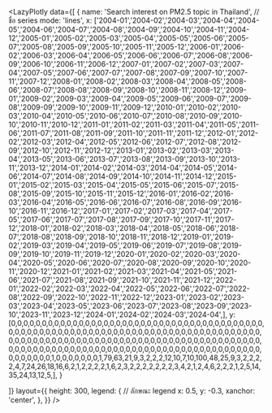 <LazyPlotly
  data={[
    {
      name: 'Search interest on PM2.5 topic in Thailand',   // ชื่อ series
      mode: 'lines',
x: ['2004-01','2004-02','2004-03','2004-04','2004-05','2004-06','2004-07','2004-08','2004-09','2004-10','2004-11','2004-12','2005-01','2005-02','2005-03','2005-04','2005-05','2005-06','2005-07','2005-08','2005-09','2005-10','2005-11','2005-12','2006-01','2006-02','2006-03','2006-04','2006-05','2006-06','2006-07','2006-08','2006-09','2006-10','2006-11','2006-12','2007-01','2007-02','2007-03','2007-04','2007-05','2007-06','2007-07','2007-08','2007-09','2007-10','2007-11','2007-12','2008-01','2008-02','2008-03','2008-04','2008-05','2008-06','2008-07','2008-08','2008-09','2008-10','2008-11','2008-12','2009-01','2009-02','2009-03','2009-04','2009-05','2009-06','2009-07','2009-08','2009-09','2009-10','2009-11','2009-12','2010-01','2010-02','2010-03','2010-04','2010-05','2010-06','2010-07','2010-08','2010-09','2010-10','2010-11','2010-12','2011-01','2011-02','2011-03','2011-04','2011-05','2011-06','2011-07','2011-08','2011-09','2011-10','2011-11','2011-12','2012-01','2012-02','2012-03','2012-04','2012-05','2012-06','2012-07','2012-08','2012-09','2012-10','2012-11','2012-12','2013-01','2013-02','2013-03','2013-04','2013-05','2013-06','2013-07','2013-08','2013-09','2013-10','2013-11','2013-12','2014-01','2014-02','2014-03','2014-04','2014-05','2014-06','2014-07','2014-08','2014-09','2014-10','2014-11','2014-12','2015-01','2015-02','2015-03','2015-04','2015-05','2015-06','2015-07','2015-08','2015-09','2015-10','2015-11','2015-12','2016-01','2016-02','2016-03','2016-04','2016-05','2016-06','2016-07','2016-08','2016-09','2016-10','2016-11','2016-12','2017-01','2017-02','2017-03','2017-04','2017-05','2017-06','2017-07','2017-08','2017-09','2017-10','2017-11','2017-12','2018-01','2018-02','2018-03','2018-04','2018-05','2018-06','2018-07','2018-08','2018-09','2018-10','2018-11','2018-12','2019-01','2019-02','2019-03','2019-04','2019-05','2019-06','2019-07','2019-08','2019-09','2019-10','2019-11','2019-12','2020-01','2020-02','2020-03','2020-04','2020-05','2020-06','2020-07','2020-08','2020-09','2020-10','2020-11','2020-12','2021-01','2021-02','2021-03','2021-04','2021-05','2021-06','2021-07','2021-08','2021-09','2021-10','2021-11','2021-12','2022-01','2022-02','2022-03','2022-04','2022-05','2022-06','2022-07','2022-08','2022-09','2022-10','2022-11','2022-12','2023-01','2023-02','2023-03','2023-04','2023-05','2023-06','2023-07','2023-08','2023-09','2023-10','2023-11','2023-12','2024-01','2024-02','2024-03','2024-04',],
y: [0,0,0,0,0,0,0,0,0,0,0,0,0,0,0,0,0,0,0,0,0,0,0,0,0,0,0,0,0,0,0,0,0,0,0,0,0,0,0,0,0,0,0,0,0,0,0,0,0,0,0,0,0,0,0,0,0,0,0,0,0,0,0,0,0,0,0,0,0,0,0,0,0,0,0,0,0,0,0,0,0,0,0,0,0,0,0,0,0,0,0,0,0,0,0,0,0,0,0,0,0,0,0,0,0,0,0,0,0,0,0,0,0,0,0,0,0,0,0,0,0,0,0,0,0,0,0,0,0,0,0,0,0,0,0,0,0,0,0,0,0,0,0,0,0,0,0,0,0,0,0,0,0,0,0,0,0,0,0,0,0,0,0,0,0,0,0,0,0,0,0,1,0,0,0,0,0,0,0,1,79,63,21,9,3,2,2,2,12,10,7,10,100,48,25,9,3,2,2,2,2,4,7,24,26,18,16,6,2,1,2,2,2,2,1,6,2,3,2,2,2,2,2,2,2,3,4,2,1,2,4,6,2,2,2,1,2,5,14,35,24,13,12,5,],
    }

  ]}
  layout={{
    height: 300,
    legend: {      // ลักษณะ legend
      x: 0.5,
      y: -0.3,
      xanchor: 'center',
    },
  }}
/>